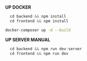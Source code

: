 **UP DOCKER**

```js
  cd backend && npm install
  cd frontend && npm install
```

```sh
docker-composer up -d --build
```

**UP SERVER MANUAL**
```js
  cd backend && npm run dev:server
  cd frontend && npm run dev
```
